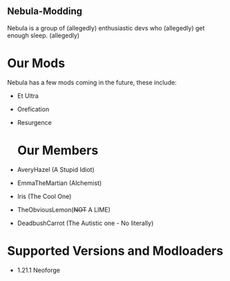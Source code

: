 ## Nebula-Modding

Nebula is a group of (allegedly) enthusiastic devs who (allegedly) get enough sleep. (allegedly)

# Our Mods

Nebula has a few mods coming in the future, these include:

- Et Ultra
- Orefication
- Resurgence

  # Our Members

- AveryHazel (A Stupid Idiot)
- EmmaTheMartian (Alchemist)
- Iris (The Cool One)
- TheObviousLemon(~~NOT~~ A LIME)
- DeadbushCarrot (The Autistic one - No literally)

# Supported Versions and Modloaders
- 1.21.1 Neoforge
